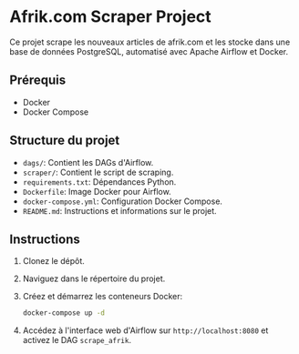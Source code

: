 # Afrik.com Scraper Project

Ce projet scrape les nouveaux articles de afrik.com et les stocke dans une base de données PostgreSQL, automatisé avec Apache Airflow et Docker.

## Prérequis

- Docker
- Docker Compose

## Structure du projet

- `dags/`: Contient les DAGs d'Airflow.
- `scraper/`: Contient le script de scraping.
- `requirements.txt`: Dépendances Python.
- `Dockerfile`: Image Docker pour Airflow.
- `docker-compose.yml`: Configuration Docker Compose.
- `README.md`: Instructions et informations sur le projet.

## Instructions

1. Clonez le dépôt.
2. Naviguez dans le répertoire du projet.
3. Créez et démarrez les conteneurs Docker:

    ```bash
    docker-compose up -d
    ```

4. Accédez à l'interface web d'Airflow sur `http://localhost:8080` et activez le DAG `scrape_afrik`.
